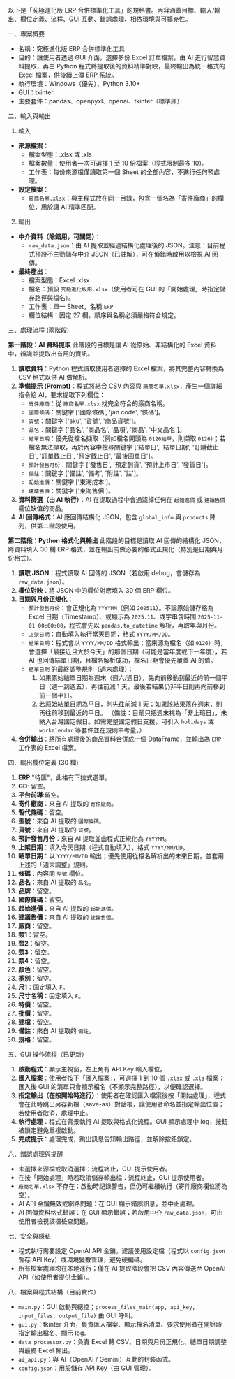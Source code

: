 以下是「究極進化版 ERP 合併標準化工具」的規格書。內容涵蓋目標、輸入/輸出、欄位定義、流程、GUI 互動、錯誤處理、相依環境與可擴充性。

一、專案概要
- 名稱：究極進化版 ERP 合併標準化工具
- 目的：讓使用者透過 GUI 介面，選擇多份 Excel 訂單檔案，由 AI 進行智慧資料提取，再由 Python 程式將提取後的資料精準對映，最終輸出為統一格式的 Excel 檔案，供後續上傳 ERP 系統。
- 執行環境：Windows（優先）、Python 3.10+
- GUI：tkinter
- 主要套件：pandas、openpyxl、openai、tkinter（標準庫）

二、輸入與輸出
1) 輸入
- **來源檔案**：
  - 檔案型態：.xlsx 或 .xls
  - 檔案數量：使用者一次可選擇 1 至 10 份檔案（程式限制最多 10）。
  - 工作表：每份來源檔僅讀取第一個 Sheet 的全部內容，不進行任何預處理。
- **設定檔案**：
  - `廠商名單.xlsx`：與主程式放在同一目錄，包含一個名為「寄件廠商」的欄位，用於讓 AI 精準匹配。

2) 輸出
- **中介資料（除錯用，可關閉）**：
  - `raw_data.json`：由 AI 提取並經過結構化處理後的 JSON。注意：目前程式預設不主動儲存中介 JSON（已註解），可在偵錯時啟用以檢視 AI 回傳。
- **最終產出**：
  - 檔案型態：Excel .xlsx
  - 檔名：預設 `究極進化版用.xlsx`（使用者可在 GUI 的「開始處理」時指定儲存路徑與檔名）。
  - 工作表：單一 Sheet，名稱 `ERP`
  - 欄位結構：固定 27 欄，順序與名稱必須嚴格符合規定。

三、處理流程 (兩階段)

**第一階段：AI 資料提取**
此階段的目標是讓 AI 從原始、非結構化的 Excel 資料中，辨識並提取出有用的資訊。

1.  **讀取資料**：Python 程式讀取使用者選擇的 Excel 檔案，將其完整內容轉換為 CSV 格式以供 AI 做解析。
2.  **準備提示 (Prompt)**：程式將結合 CSV 內容與 `廠商名單.xlsx`，產生一個詳細指令給 AI，要求提取下列欄位：
    - `寄件廠商`：從 `廠商名單.xlsx` 找完全符合的廠商名稱。
    - `國際條碼`：關鍵字 ['國際條碼', 'jan code', '條碼']。
    - `貨號`：關鍵字 ['sku', '貨號', '商品貨號']。
    - `品名`：關鍵字 ['品名', '商品名', '品項', '商品', '中文品名']。
    - `結單日期`：優先從檔名擷取（例如檔名開頭為 `0126結單`，則擷取 `0126`）；若檔名無法擷取，再於內容中搜尋關鍵字 ['結單日', '結單日期', '訂購截止日', '訂單截止日', '預定截止日', '最後回單日']。
    - `預計發售月份`：關鍵字 ['發售日', '預定到貨', '預計上市日', '發貨日']。
    - `備註`：關鍵字 ['備註', '備考', '附註', '註']。
    - `起始進價`：關鍵字 ['東海成本']。
    - `建議售價`：關鍵字 ['東海售價']。
3.  **資料篩選（由 AI 執行）**：AI 在提取過程中會過濾掉任何在 `起始進價` 或 `建議售價` 欄位缺值的商品。
4.  **AI 回傳格式**：AI 應回傳結構化 JSON，包含 `global_info` 與 `products` 陣列，供第二階段使用。

**第二階段：Python 格式化與輸出**
此階段的目標是讀取 AI 回傳的結構化 JSON，將資料填入 30 欄 ERP 格式，並在輸出前做必要的格式正規化（特別是日期與月份格式）。

1.  **讀取 JSON**：程式讀取 AI 回傳的 JSON（若啟用 debug，會儲存為 `raw_data.json`）。
2.  **欄位對映**：將 JSON 中的欄位對應填入 30 個 ERP 欄位。
3.  **日期與月份正規化**：
    - `預計發售月份`：會正規化為 `YYYYMM`（例如 `202511`）。不論原始儲存格為 Excel 日期（Timestamp）、或顯示為 `2025.11`、或字串含時間 `2025-11-01 00:00:00`，程式會先以 `pandas.to_datetime` 解析，再取年與月份。
    - `上架日期`：自動填入執行當天日期，格式 `YYYY/MM/DD`。
    - `結單日期`：程式會以 `YYYY/MM/DD` 格式輸出；當來源為檔名（如 `0126`）時，會選擇「最接近且大於今天」的那個日期（可能是當年度或下一年度），若 AI 也回傳結單日期，且檔名解析成功，檔名日期會優先覆蓋 AI 的值。
    - `結單日期` 的最終調整規則（週末處理）：
        1. 如果原始結單日期為週末（週六/週日），先向前移動到最近的前一個平日（週一到週五），再往前減 1 天，最後若結果仍非平日則再向前移到前一個平日。
        2. 若原始結單日期為平日，則先往前減 1 天；如果該結果落在週末，則再往前移到最近的平日。
       （備註：目前只把週末視為「非上班日」，未納入台灣國定假日。如需完整國定假日支援，可引入 `holidays` 或 `workalendar` 等套件並在規則中考量。）
4.  **合併輸出**：將所有處理後的商品資料合併成一個 DataFrame，並輸出為 `ERP` 工作表的 Excel 檔案。

四、輸出欄位定義 (30 欄)
1.  **ERP**:"待匯"，此格有下拉式選單。
2.  **GD**: 留空。
3.  **平台前導**:留空。
4.  **寄件廠商**：來自 AI 提取的 `寄件廠商`。
5.  **暫代條碼**：留空。
6.  **型號**：來自 AI 提取的 `國際條碼`。
7.  **貨號**：來自 AI 提取的 `貨號`。
8.  **預計發售月份**：來自 AI 提取並由程式正規化為 `YYYYMM`。
9.  **上架日期**：填入今天日期（程式自動填入），格式 `YYYY/MM/DD`。
10.  **結單日期**：以 `YYYY/MM/DD` 輸出；優先使用從檔名解析出的未來日期，並套用上述的「週末調整」規則。
11.  **條碼**：內容同 `型號` 欄位。
12.  **品名**：來自 AI 提取的 `品名`。
13. **品牌**：留空。
14. **國際條碼**：留空。
15. **起始進價**：來自 AI 提取的 `起始進價`。
16. **建議售價**：來自 AI 提取的 `建議售價`。
17. **廠商**：留空。
18. **類1**：留空。
19. **類2**：留空。
20. **類3**：留空。
21. **類4**：留空。
22. **顏色**：留空。
23. **季別**：留空。
24. **尺1**：固定填入 `F`。
25. **尺寸名稱**：固定填入 `F`。
26. **特價**：留空。
27. **批價**：留空。
28. **建檔**：留空。
29. **備註**：來自 AI 提取的 `備註`。
30. **規格**：留空。

五、GUI 操作流程（已更新）
1.  **啟動程式**：顯示主視窗，左上角有 API Key 輸入欄位。
2.  **匯入檔案**：使用者按下「匯入檔案」，可選擇 1 到 10 個 `.xlsx` 或 `.xls` 檔案；匯入後 GUI 的清單只會顯示檔名（不顯示完整路徑），以便確認選擇。
3.  **指定輸出（在按開始時進行）**：使用者在確認匯入檔案後按「開始處理」，程式會在此時跳出另存新檔（save-as）對話框，讓使用者命名並指定輸出位置；若使用者取消，處理中止。
4.  **執行處理**：程式在背景執行 AI 提取與格式化流程。GUI 顯示處理中 log，按鈕被鎖定避免重複啟動。
5.  **完成提示**：處理完成，跳出訊息告知輸出路徑，並解除按鈕鎖定。

六、錯誤處理與提醒
- 未選擇來源檔或取消選擇：流程終止，GUI 提示使用者。
- 在按「開始處理」時若取消儲存輸出檔：流程終止，GUI 提示使用者。
- `廠商名單.xlsx` 不存在：啟動時記錄警告，但仍可繼續執行（寄件廠商欄位將為空）。
- AI API 金鑰無效或網路問題：在 GUI 顯示錯誤訊息，並中止處理。
- AI 回傳資料格式錯誤：在 GUI 顯示錯誤；若啟用中介 `raw_data.json`，可由使用者檢視該檔檢查問題。

七、安全與隱私
- 程式執行需要設定 OpenAI API 金鑰。建議使用設定檔（程式以 `config.json` 暫存 API Key）或環境變數管理，避免硬編碼。
- 所有檔案處理均在本地進行；僅在 AI 提取階段會把 CSV 內容傳送至 OpenAI API（如使用者提供金鑰）。

八、檔案與程式結構（目前實作）
- `main.py`：GUI 啟動與總控；`process_files_main(app, api_key, input_files, output_file)` 由 GUI 呼叫。
- `gui.py`：tkinter 介面，負責匯入檔案、顯示檔名清單、要求使用者在開始時指定輸出檔名、顯示 log。
- `data_processor.py`：負責 Excel 轉 CSV、日期與月份正規化、結單日期調整與最終 Excel 輸出。
- `ai_api.py`：與 AI（OpenAI / Gemini）互動的封裝函式。
- `config.json`：用於儲存 API Key（由 GUI 管理）。
